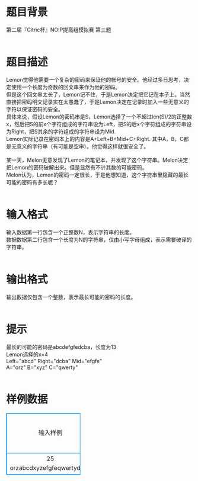 # 

 
 # 题目背景 
第二届『Citric杯』NOIP提高组模拟赛&nbsp;第三题<BR><BR> 

 
 # 题目描述 
Lemon觉得他需要一个复杂的密码来保证他的帐号的安全。他经过多日思考，决定使用一个长度为奇数的回文串来作为他的密码。<BR>但是这个回文串太长了，Lemon记不住，于是Lemon决定把它记在本子上。当然直接把密码明文记录实在太愚蠢了，于是Lemon决定在记录时加入一些无意义的字符以保证密码的安全。<BR>具体来说，假设Lemon的密码串是S，Lemon选择了一个不超过len(S)/2的正整数x，然后把S的前x个字符组成的字符串设为Left，把S的后x个字符组成的字符串设为Right，把S其余的字符组成的字符串设为Mid.<BR>Lemon实际记录在密码本上的内容是A+Left+B+Mid+C+Right.&nbsp;其中A，B，C都是无意义的字符串（有可能是空串）。他觉得这样就很安全了。<BR><BR>某一天，Melon无意发现了Lemon的笔记本，并发现了这个字符串。Melon决定把Lemon的密码破解出来。但是显然有不计其数的可能密码。<BR>Melon认为，Lemon的密码一定很长，于是他想知道，这个字符串里隐藏的最长可能的密码有多长呢？<BR><BR> 

 
 # 输入格式 
输入数据第一行包含一个正整数N，表示字符串的长度。<BR>数据数据第二行包含一个长度为N的字符串，仅由小写字母组成，表示需要破译的字符串。<BR><BR> 

 
 # 输出格式 
输出数据仅包含一个整数，表示最长可能的密码的长度。<BR><BR> 

 
 # 提示 
最长的可能的密码是abcdefgfedcba，长度为13<BR>Lemon选择的x=4<BR>Left="abcd"&nbsp;Right="dcba"&nbsp;Mid="efgfe"<BR>A="orz"&nbsp;B="xyz"&nbsp;C="qwerty"<BR><BR> 
# 样例数据
<style>
        table,table tr th, table tr td { border:1px solid #0094ff; }
        table { width: 200px; min-height: 25px; line-height: 25px; text-align: center; border-collapse: collapse;}   
    </style>
<table>
	<tr>
		<td>输入样例</td>
		<td>输出样例</td>
	</tr>
<tr><td>25
orzabcdxyzefgfeqwertydcba
</td><td>13

</td></tr></table>
